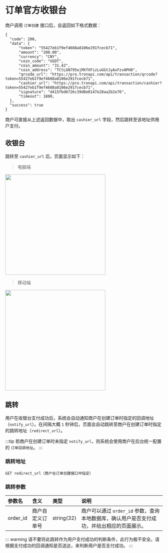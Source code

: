 # 订单官方收银台

商户调用 `订单创建` 接口后，会返回如下格式数据：
```json:no-line-numbers
{
  "code": 200,
  "data": {
      "token": "55427eb1f9ef4608a8106e291fcecb71",
      "amount": "200.00",
      "currency": "CNY",
      "coin_code": "USDT",
      "coin_amount": "31.42",
      "coin_address": "TCtLGN795ojMXfXFizLuGGtJyAxFzvAPH8",
      "qrcode_url": "https://pro.tronapi.com/api/transaction/qrcode?token=55427eb1f9ef4608a8106e291fcecb71",
      "cashier_url": "https://pro.tronapi.com/api/transaction/cashier?token=55427eb1f9ef4608a8106e291fcecb71",
      "signature": "d415fbd6726c39d0e0147e28aa2b2e76",
      "timeout": 1800,
  },
  "success": true
}
```
    
商户可直接从上述返回数据中，取出 `cashier_url` 字段，然后跳转至该地址供用户支付。

## 收银台

跳转至 `cashier_url` 后，页面显示如下：

> 电脑端

<img src="/images/cashier_pc.png" alt="" width="320"/>

> 移动端

<img src="/images/cashier_mobile.png" alt="" width="320"/>

## 跳转

用户在收银台支付成功后，系统会自动通知商户在创建订单时指定的回调地址（`notify_url`）。在间隔大概 `1` 秒钟后，页面会自动跳转至商户在创建订单时指定的跳转地址（`redirect_url`）。

:::tip
若商户在创建订单时未指定 `notify_url`，则系统会使用商户在后台统一配置的 `订单回调地址`。
:::

### 跳转地址
```shell:no-line-numbers
GET redirect_url（商户在订单创建接口中指定）
```

### 跳转参数

参数名 | 含义 | 类型 | 说明
:-|:-|:-|:-
order_id | 商户自定义订单号 |	string(32) | 商户可以通过 `order_id` 参数，查询本地数据库，确认用户是否支付成功，并给出相应的页面展示。

::: warning
请不要将此跳转作为用户支付成功的判断条件，此行为极不安全。请根据支付成功的回调通知是否送达，来判断用户是否支付成功。
:::